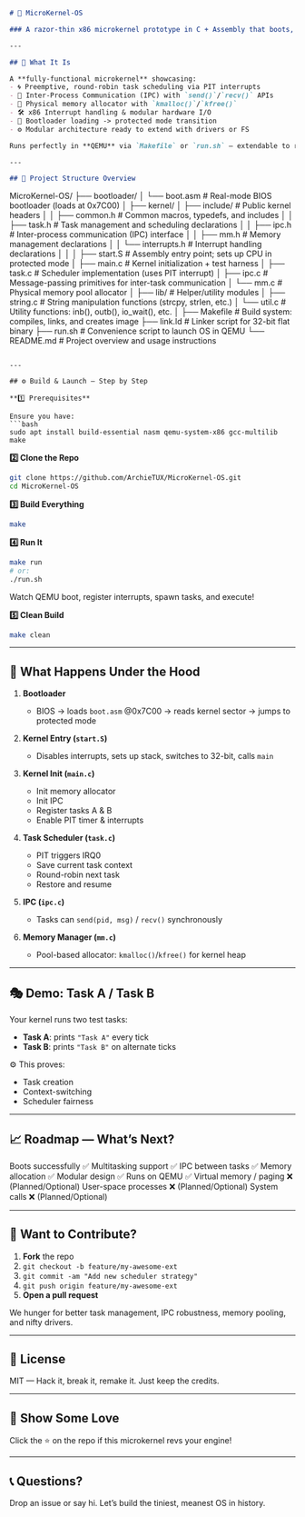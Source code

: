 ```markdown
# 🚀 MicroKernel‑OS

### A razor‑thin x86 microkernel prototype in C + Assembly that boots, multicasts tasks, and handles low-level hardware — all in under 1M lines by an 18-year-old badass.

---

## 🎯 What It Is

A **fully-functional microkernel** showcasing:
- 🌀 Preemptive, round-robin task scheduling via PIT interrupts  
- 💬 Inter-Process Communication (IPC) with `send()`/`recv()` APIs  
- 🧱 Physical memory allocator with `kmalloc()`/`kfree()`  
- 🛠 x86 Interrupt handling & modular hardware I/O  
- 🔌 Bootloader loading -> protected mode transition  
- ⚙️ Modular architecture ready to extend with drivers or FS  

Runs perfectly in **QEMU** via `Makefile` or `run.sh` — extendable to real hardware.

---

## 🧩 Project Structure Overview

```

MicroKernel-OS/
├── bootloader/
│   └── boot.asm         # Real-mode BIOS bootloader (loads at 0x7C00)
│
├── kernel/
│   ├── include/          # Public kernel headers
│   │   ├── common.h      # Common macros, typedefs, and includes
│   │   ├── task.h        # Task management and scheduling declarations
│   │   ├── ipc.h         # Inter-process communication (IPC) interface
│   │   ├── mm.h          # Memory management declarations
│   │   └── interrupts.h  # Interrupt handling declarations
│   │
│   ├── start.S           # Assembly entry point; sets up CPU in protected mode
│   ├── main.c            # Kernel initialization + test harness
│   ├── task.c            # Scheduler implementation (uses PIT interrupt)
│   ├── ipc.c             # Message-passing primitives for inter-task communication
│   └── mm.c              # Physical memory pool allocator
│
├── lib/                  # Helper/utility modules
│   ├── string.c          # String manipulation functions (strcpy, strlen, etc.)
│   └── util.c            # Utility functions: inb(), outb(), io_wait(), etc.
│
├── Makefile              # Build system: compiles, links, and creates image
├── link.ld               # Linker script for 32-bit flat binary
├── run.sh                # Convenience script to launch OS in QEMU
└── README.md             # Project overview and usage instructions

````

---

## ⚙️ Build & Launch — Step by Step

**1️⃣ Prerequisites**

Ensure you have:
```bash
sudo apt install build-essential nasm qemu-system-x86 gcc-multilib make
````

**2️⃣ Clone the Repo**

```bash
git clone https://github.com/ArchieTUX/MicroKernel-OS.git
cd MicroKernel-OS
```

**3️⃣ Build Everything**

```bash
make
```

**4️⃣ Run It**

```bash
make run
# or:
./run.sh
```

Watch QEMU boot, register interrupts, spawn tasks, and execute!

**5️⃣ Clean Build**

```bash
make clean
```

---

## 🧪 What Happens Under the Hood

1. **Bootloader**

   * BIOS → loads `boot.asm` @0x7C00 → reads kernel sector → jumps to protected mode

2. **Kernel Entry (`start.S`)**

   * Disables interrupts, sets up stack, switches to 32-bit, calls `main`

3. **Kernel Init (`main.c`)**

   * Init memory allocator
   * Init IPC
   * Register tasks A & B
   * Enable PIT timer & interrupts

4. **Task Scheduler (`task.c`)**

   * PIT triggers IRQ0
   * Save current task context
   * Round-robin next task
   * Restore and resume

5. **IPC (`ipc.c`)**

   * Tasks can `send(pid, msg)` / `recv()` synchronously

6. **Memory Manager (`mm.c`)**

   * Pool-based allocator: `kmalloc()`/`kfree()` for kernel heap

---

## 🎭 Demo: Task A / Task B

Your kernel runs two test tasks:

* **Task A**: prints `"Task A"` every tick
* **Task B**: prints `"Task B"` on alternate ticks

⚙️ This proves:

* Task creation
* Context-switching
* Scheduler fairness

---

## 📈 Roadmap — What’s Next?

Boots successfully
✅
Multitasking support
✅
IPC between tasks
✅
Memory allocation
✅
Modular design
✅
Runs on QEMU
✅
Virtual memory / paging
❌ (Planned/Optional)
User-space processes
❌ (Planned/Optional)
System calls
❌ (Planned/Optional)

---

## 🙌 Want to Contribute?

1. **Fork** the repo
2. `git checkout -b feature/my-awesome-ext`
3. `git commit -am "Add new scheduler strategy"`
4. `git push origin feature/my-awesome-ext`
5. **Open a pull request**

We hunger for better task management, IPC robustness, memory pooling, and nifty drivers.

---

## 🧾 License

MIT — Hack it, break it, remake it. Just keep the credits.

---

## 🌟 Show Some Love

Click the ⭐️ on the repo if this microkernel revs your engine!

---

## 📞 Questions?

Drop an issue or say hi. Let’s build the tiniest, meanest OS in history.
